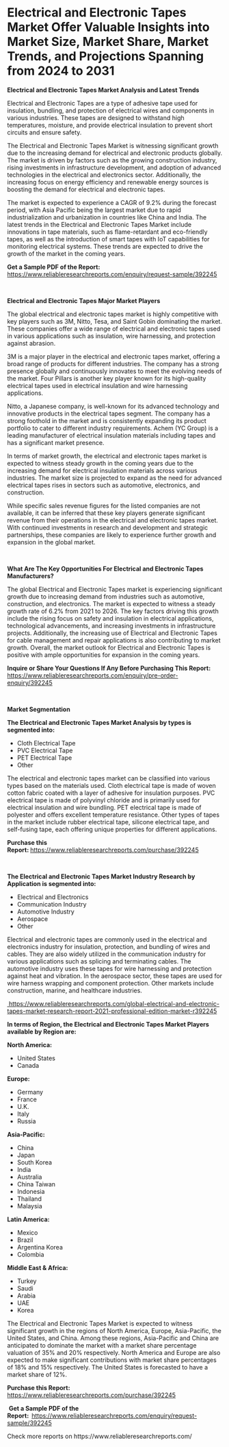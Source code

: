 <p><h1>Electrical and Electronic Tapes Market Offer Valuable Insights into Market Size, Market Share, Market Trends, and Projections Spanning from 2024 to 2031</h1></p><p><strong>Electrical and Electronic Tapes Market Analysis and Latest Trends</strong></p>
<p><p>Electrical and Electronic Tapes are a type of adhesive tape used for insulation, bundling, and protection of electrical wires and components in various industries. These tapes are designed to withstand high temperatures, moisture, and provide electrical insulation to prevent short circuits and ensure safety.</p><p>The Electrical and Electronic Tapes Market is witnessing significant growth due to the increasing demand for electrical and electronic products globally. The market is driven by factors such as the growing construction industry, rising investments in infrastructure development, and adoption of advanced technologies in the electrical and electronics sector. Additionally, the increasing focus on energy efficiency and renewable energy sources is boosting the demand for electrical and electronic tapes.</p><p>The market is expected to experience a CAGR of 9.2% during the forecast period, with Asia Pacific being the largest market due to rapid industrialization and urbanization in countries like China and India. The latest trends in the Electrical and Electronic Tapes Market include innovations in tape materials, such as flame-retardant and eco-friendly tapes, as well as the introduction of smart tapes with IoT capabilities for monitoring electrical systems. These trends are expected to drive the growth of the market in the coming years.</p></p>
<p><strong>Get a Sample PDF of the Report:&nbsp;</strong> <a href="https://www.reliableresearchreports.com/enquiry/request-sample/392245">https://www.reliableresearchreports.com/enquiry/request-sample/392245</a></p>
<p>&nbsp;</p>
<p><strong>Electrical and Electronic Tapes Major Market Players</strong></p>
<p><p>The global electrical and electronic tapes market is highly competitive with key players such as 3M, Nitto, Tesa, and Saint Gobin dominating the market. These companies offer a wide range of electrical and electronic tapes used in various applications such as insulation, wire harnessing, and protection against abrasion.</p><p>3M is a major player in the electrical and electronic tapes market, offering a broad range of products for different industries. The company has a strong presence globally and continuously innovates to meet the evolving needs of the market. Four Pillars is another key player known for its high-quality electrical tapes used in electrical insulation and wire harnessing applications.</p><p>Nitto, a Japanese company, is well-known for its advanced technology and innovative products in the electrical tapes segment. The company has a strong foothold in the market and is consistently expanding its product portfolio to cater to different industry requirements. Achem (YC Group) is a leading manufacturer of electrical insulation materials including tapes and has a significant market presence.</p><p>In terms of market growth, the electrical and electronic tapes market is expected to witness steady growth in the coming years due to the increasing demand for electrical insulation materials across various industries. The market size is projected to expand as the need for advanced electrical tapes rises in sectors such as automotive, electronics, and construction.</p><p>While specific sales revenue figures for the listed companies are not available, it can be inferred that these key players generate significant revenue from their operations in the electrical and electronic tapes market. With continued investments in research and development and strategic partnerships, these companies are likely to experience further growth and expansion in the global market.</p></p>
<p>&nbsp;</p>
<p><strong>What Are The Key Opportunities For Electrical and Electronic Tapes Manufacturers?</strong></p>
<p><p>The global Electrical and Electronic Tapes market is experiencing significant growth due to increasing demand from industries such as automotive, construction, and electronics. The market is expected to witness a steady growth rate of 6.2% from 2021 to 2026. The key factors driving this growth include the rising focus on safety and insulation in electrical applications, technological advancements, and increasing investments in infrastructure projects. Additionally, the increasing use of Electrical and Electronic Tapes for cable management and repair applications is also contributing to market growth. Overall, the market outlook for Electrical and Electronic Tapes is positive with ample opportunities for expansion in the coming years.</p></p>
<p><strong>Inquire or Share Your Questions If Any Before Purchasing This Report:</strong> <a href="https://www.reliableresearchreports.com/enquiry/pre-order-enquiry/392245">https://www.reliableresearchreports.com/enquiry/pre-order-enquiry/392245</a></p>
<p>&nbsp;</p>
<p><strong>Market Segmentation</strong></p>
<p><strong>The Electrical and Electronic Tapes Market Analysis by types is segmented into:</strong></p>
<p><ul><li>Cloth Electrical Tape</li><li>PVC Electrical Tape</li><li>PET Electrical Tape</li><li>Other</li></ul></p>
<p><p>The electrical and electronic tapes market can be classified into various types based on the materials used. Cloth electrical tape is made of woven cotton fabric coated with a layer of adhesive for insulation purposes. PVC electrical tape is made of polyvinyl chloride and is primarily used for electrical insulation and wire bundling. PET electrical tape is made of polyester and offers excellent temperature resistance. Other types of tapes in the market include rubber electrical tape, silicone electrical tape, and self-fusing tape, each offering unique properties for different applications.</p></p>
<p><strong>Purchase this Report:&nbsp;</strong><a href="https://www.reliableresearchreports.com/purchase/392245">https://www.reliableresearchreports.com/purchase/392245</a></p>
<p>&nbsp;</p>
<p><strong>The Electrical and Electronic Tapes Market Industry Research by Application is segmented into:</strong></p>
<p><ul><li>Electrical and Electronics</li><li>Communication Industry</li><li>Automotive Industry</li><li>Aerospace</li><li>Other</li></ul></p>
<p><p>Electrical and electronic tapes are commonly used in the electrical and electronics industry for insulation, protection, and bundling of wires and cables. They are also widely utilized in the communication industry for various applications such as splicing and terminating cables. The automotive industry uses these tapes for wire harnessing and protection against heat and vibration. In the aerospace sector, these tapes are used for wire harness wrapping and component protection. Other markets include construction, marine, and healthcare industries.</p></p>
<p><a href="https://www.reliableresearchreports.com/global-electrical-and-electronic-tapes-market-research-report-2021-professional-edition-market-r392245">&nbsp;https://www.reliableresearchreports.com/global-electrical-and-electronic-tapes-market-research-report-2021-professional-edition-market-r392245</a></p>
<p><strong>In terms of Region, the Electrical and Electronic Tapes Market Players available by Region are:</strong></p>
<p>
    <p> <strong> North America: </strong>
        <ul>
            <li>United States</li>
            <li>Canada</li>
        </ul>
        </p> 
    <p> <strong> Europe: </strong>
        <ul>
            <li>Germany</li>
            <li>France</li>
            <li>U.K.</li>
            <li>Italy</li>
            <li>Russia</li>
        </ul>
        </p> 
    <p> <strong> Asia-Pacific: </strong>
        <ul>
            <li>China</li>
            <li>Japan</li>
            <li>South Korea</li>
            <li>India</li>
            <li>Australia</li>
            <li>China Taiwan</li>
            <li>Indonesia</li>
            <li>Thailand</li>
            <li>Malaysia</li>
        </ul>
        </p> 
    <p> <strong> Latin America: </strong>
        <ul>
            <li>Mexico</li>
            <li>Brazil</li>
            <li>Argentina Korea</li>
            <li>Colombia</li>
        </ul>
        </p> 
    <p> <strong> Middle East & Africa: </strong>
        <ul>
            <li>Turkey</li>
            <li>Saudi</li>
            <li>Arabia</li>
            <li>UAE</li>
            <li>Korea</li>
        </ul>
    </p>
    </p>
<p><p>The Electrical and Electronic Tapes Market is expected to witness significant growth in the regions of North America, Europe, Asia-Pacific, the United States, and China. Among these regions, Asia-Pacific and China are anticipated to dominate the market with a market share percentage valuation of 35% and 20% respectively. North America and Europe are also expected to make significant contributions with market share percentages of 18% and 15% respectively. The United States is forecasted to have a market share of 12%.</p></p>
<p><strong>Purchase this Report: </strong><a href="https://www.reliableresearchreports.com/purchase/392245">https://www.reliableresearchreports.com/purchase/392245</a></p>
<p>&nbsp;<strong>Get a Sample PDF of the Report:&nbsp;&nbsp;</strong><a href="https://www.reliableresearchreports.com/enquiry/request-sample/392245">https://www.reliableresearchreports.com/enquiry/request-sample/392245</a></p>
<p><strong></strong></p>
<p>Check more reports on https://www.reliableresearchreports.com/</p>